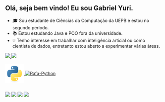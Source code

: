 ## Olá, seja bem vindo! Eu sou Gabriel Yuri.

- 🎓 Sou estudante de Ciências da Computação da UEPB e estou no segundo período.
- 📚 Estou estudando Java e POO fora da universidade.
- 💡 Tenho interesse em trabalhar com inteligência articial ou como cientista de dados, entretanto estou aberto a experimentar várias áreas.

<div>
  <div align="left">
  <a href="https://github.com/GabrielYuriRF">
  <img height="180em" src="https://github-readme-stats.vercel.app/api?username=GabrielYuriRF&show_icons=true&theme=dark&include_all_commits=true&count_private=true"/>
  <img height="180em" src="https://github-readme-stats.vercel.app/api/top-langs/?username=GabrielYuriRF&layout=compact&langs_count=7&theme=dark"/>
</div>

<div style="display: inline_block"><br>
  <img align="center" alt="Rafa-Python" height="60" width="60" src="https://raw.githubusercontent.com/devicons/devicon/master/icons/python/python-original.svg"> 
  <img align="center" alt="Rafa-Python" height="80" width="80" src="https://cdn.jsdelivr.net/gh/devicons/devicon/icons/java/java-plain-wordmark.svg"> 
  
</div>
  
  ##
  
<div> 
  <a href="https://instagram.com/gabriel_yuri_" target="_blank"><img src="https://img.shields.io/badge/-Instagram-%23E4405F?style=for-the-badge&logo=instagram&logoColor=white" target="_blank"></a>
 <a href="https://discord.gg/rQRnb2J6N8" target="_blank"><img src="https://img.shields.io/badge/Discord-7289DA?style=for-the-badge&logo=discord&logoColor=white" target="_blank"></a> 
  <a href = "mailto:gabriel.yuri1020@gmail.com"><img src="https://img.shields.io/badge/-Gmail-%23333?style=for-the-badge&logo=gmail&logoColor=white" target="_blank"></a>
  <a href="https://www.linkedin.com/in/gabriel-yuri-18044b1b7" target="_blank"><img src="https://img.shields.io/badge/-LinkedIn-%230077B5?style=for-the-badge&logo=linkedin&logoColor=white" target="_blank"></a> 
 
  
 
</div>


